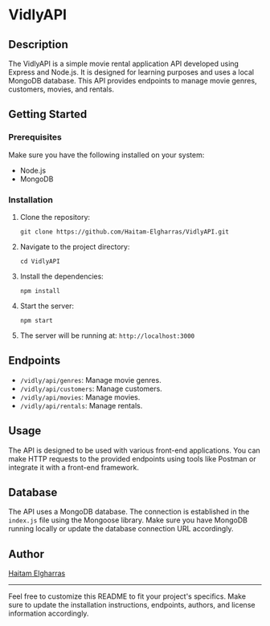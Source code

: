 # VidlyAPI

## Description

The VidlyAPI is a simple movie rental application API developed using Express and Node.js. It is designed for learning purposes and uses a local MongoDB database. This API provides endpoints to manage movie genres, customers, movies, and rentals.

## Getting Started

### Prerequisites

Make sure you have the following installed on your system:

- Node.js
- MongoDB

### Installation

1. Clone the repository:

   ```
   git clone https://github.com/Haitam-Elgharras/VidlyAPI.git
   ```

2. Navigate to the project directory:

   ```
   cd VidlyAPI
   ```

3. Install the dependencies:

   ```
   npm install
   ```

4. Start the server:

   ```
   npm start
   ```

5. The server will be running at: `http://localhost:3000`

## Endpoints

- `/vidly/api/genres`: Manage movie genres.
- `/vidly/api/customers`: Manage customers.
- `/vidly/api/movies`: Manage movies.
- `/vidly/api/rentals`: Manage rentals.

## Usage

The API is designed to be used with various front-end applications. You can make HTTP requests to the provided endpoints using tools like Postman or integrate it with a front-end framework.

## Database

The API uses a MongoDB database. The connection is established in the `index.js` file using the Mongoose library. Make sure you have MongoDB running locally or update the database connection URL accordingly.

## Author

[Haitam Elgharras](https://www.linkedin.com/in/haitam-elgharras/)

---

Feel free to customize this README to fit your project's specifics. Make sure to update the installation instructions, endpoints, authors, and license information accordingly.
